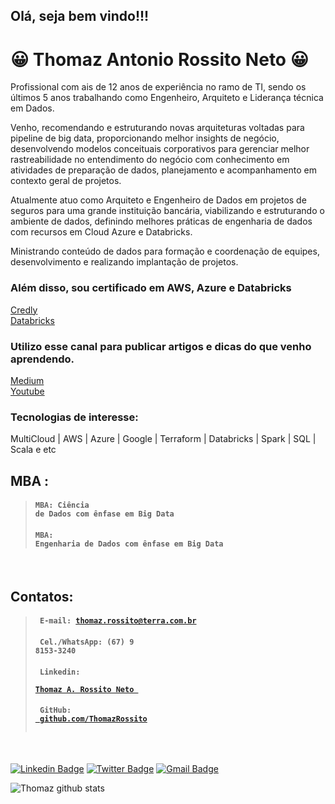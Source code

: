 ## Olá, seja bem vindo!!!
# 😀 Thomaz Antonio Rossito Neto 😀


Profissional com ais de 12 anos de experiência no ramo de TI, sendo os últimos 5 anos trabalhando como Engenheiro, Arquiteto e Liderança técnica em Dados.

Venho, recomendando e estruturando novas arquiteturas voltadas para pipeline de big data, proporcionando melhor insights de negócio, desenvolvendo modelos conceituais corporativos para gerenciar melhor rastreabilidade no entendimento do negócio com conhecimento em atividades de preparação de dados, planejamento e acompanhamento em contexto geral de projetos.

Atualmente atuo como Arquiteto e Engenheiro de Dados em projetos de seguros para uma grande instituição bancária, viabilizando e estruturando o ambiente de dados, definindo melhores práticas de engenharia de dados com recursos em Cloud Azure e Databricks.

Ministrando conteúdo de dados para formação e coordenação de equipes, desenvolvimento e realizando implantação de projetos.

### Além disso, sou certificado em AWS, Azure e Databricks 
[Credly](https://www.credly.com/users/thomaz-antonio-rossito-neto/badges)
<br>
[Databricks](https://credentials.databricks.com/profile/thomazantoniorossitoneto39867/wallet)

###  Utilizo esse canal para publicar artigos e dicas do que venho aprendendo. 
[Medium](https://medium.com/@thomazrossito)
<br>
[Youtube](https://www.youtube.com/@thomazantoniorossitoneto4541/videos)

### Tecnologias de interesse:
MultiCloud | AWS | Azure | Google | Terraform | Databricks | Spark | SQL | Scala e etc

<!--
**ThomazRossito/ThomazRossito** is a ✨ _special_ ✨ repository because its `README.md` (this file) appears on your GitHub profile.

Here are some ideas to get you started:

- 🔭 I’m currently working on ...
- 🌱 I’m currently learning ...
- 👯 I’m looking to collaborate on ...
- 🤔 I’m looking for help with ...
- 💬 Ask me about ...
- 📫 How to reach me: ...
- 😄 Pronouns: ...
- ⚡ Fun fact: ...
-->


## MBA :

> #### <code>MBA: Ciência de Dados com ênfase em Big Data</code>
> #### <code>MBA: Engenharia de Dados com ênfase em Big Data</code>

<br>

## Contatos: 

> #### <code> E-mail: thomaz.rossito@terra.com.br </code> 
> #### <code> Cel./WhatsApp: (67) 9 8153-3240 </code> 
> #### <code> Linkedin: <a href="https://www.linkedin.com/in/thomaz-antonio-rossito-neto/"> Thomaz A. Rossito Neto </a> </code>
> #### <code> GitHub: <a href="https://github.com/ThomazRossito"> github.com/ThomazRossito </a> </code>

<br>

[![Linkedin Badge](https://img.shields.io/badge/-LinkedIn-blue?style=for-the-badge&logo=Linkedin&logoColor=white&link=https:https://www.linkedin.com/in/thomaz-antonio-rossito-neto/)](https://www.linkedin.com/in/thomaz-antonio-rossito-neto/)
[![Twitter Badge](https://img.shields.io/badge/-Twitter-1ca0f1?style=for-the-badge&labelColor=1ca0f1&logo=twitter&logoColor=white&link=https://twitter.com/thomazrossito)](https://twitter.com/thomazrossito)
[![Gmail Badge](https://img.shields.io/badge/-Gmail-c14438?style=for-the-badge&logo=Gmail&logoColor=white&link=mailto:thomazrossito@gmail.com)](mailto:thomazrossito@gmail.com)

![Thomaz github stats](https://github-readme-stats.vercel.app/api?username=ThomazRossito)
